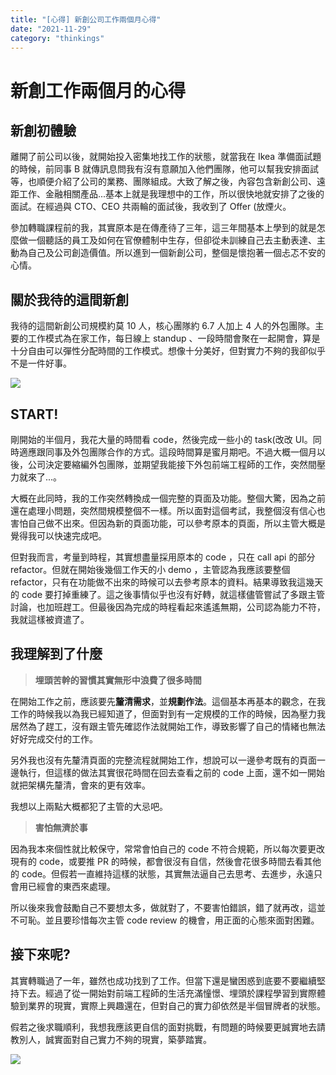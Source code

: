 ```yaml
---
title: "[心得] 新創公司工作兩個月心得"
date: "2021-11-29"
category: "thinkings"
---
```


# 新創工作兩個月的心得

## 新創初體驗

離開了前公司以後，就開始投入密集地找工作的狀態，就當我在 Ikea 準備面試題的時候，前同事 B 就傳訊息問我有沒有意願加入他們團隊，他可以幫我安排面試等，也順便介紹了公司的業務、團隊組成。大致了解之後，內容包含新創公司、遠距工作、金融相關產品...基本上就是我理想中的工作，所以很快地就安排了之後的面試。在經過與 CTO、CEO 共兩輪的面試後，我收到了 Offer (放煙火。

參加轉職課程前的我，其實原本是在傳產待了三年，這三年間基本上學到的就是怎麼做一個聽話的員工及如何在官僚體制中生存，但卻從未訓練自己去主動表達、主動為自己及公司創造價值。所以進到一個新創公司，整個是懷抱著一個忐忑不安的心情。

## 關於我待的這間新創

我待的這間新創公司規模約莫 10 人，核心團隊約 6.7 人加上 4 人的外包團隊。主要的工作模式為在家工作，每日線上 standup 、一段時間會聚在一起開會，算是十分自由可以彈性分配時間的工作模式。想像十分美好，但對實力不夠的我卻似乎不是一件好事。

![](https://i.imgur.com/YsPMIDI.jpg)

## START!

剛開始的半個月，我花大量的時間看 code，然後完成一些小的 task(改改 UI。同時適應跟同事及外包團隊合作的方式。這段時間算是蜜月期吧。不過大概一個月以後，公司決定要縮編外包團隊，並期望我能接下外包前端工程師的工作，突然間壓力就來了...。

大概在此同時，我的工作突然轉換成一個完整的頁面及功能。整個大驚，因為之前還在處理小問題，突然間規模整個不一樣。所以面對這個考試，我整個沒有信心也害怕自己做不出來。但因為新的頁面功能，可以參考原本的頁面，所以主管大概是覺得我可以快速完成吧。

但對我而言，考量到時程，其實想盡量採用原本的 code ，只在 call api 的部分 refactor。但就在開始後幾個工作天的小 demo ，主管認為我應該要整個 refactor，只有在功能做不出來的時候可以去參考原本的資料。結果導致我這幾天的 code 要打掉重練了。這之後事情似乎也沒有好轉，就這樣儘管嘗試了多跟主管討論，也加班趕工。但最後因為完成的時程看起來遙遙無期，公司認為能力不符，我就這樣被資遣了。

## 我理解到了什麼

> **埋頭苦幹的習慣其實無形中浪費了很多時間**

在開始工作之前，應該要先**釐清需求**，並**規劃作法**。這個基本再基本的觀念，在我工作的時候我以為我已經知道了，但面對到有一定規模的工作的時候，因為壓力我居然為了趕工，沒有跟主管先確認作法就開始工作，導致影響了自己的情緒也無法好好完成交付的工作。

另外我也沒有先釐清頁面的完整流程就開始工作，想說可以一邊參考既有的頁面一邊執行，但這樣的做法其實很花時間在回去查看之前的 code 上面，還不如一開始就把架構先釐清，會來的更有效率。

我想以上兩點大概都犯了主管的大忌吧。

> **害怕無濟於事**

因為我本來個性就比較保守，常常會怕自己的 code 不符合規範，所以每次要更改現有的 code，或要推 PR 的時候，都會很沒有自信，然後會花很多時間去看其他的 code。但假若一直維持這樣的狀態，其實無法逼自己去思考、去進步，永遠只會用已經會的東西來處理。

所以後來我會鼓勵自己不要想太多，做就對了，不要害怕錯誤，錯了就再改，這並不可恥。並且要珍惜每次主管 code review 的機會，用正面的心態來面對困難。

## 接下來呢?

其實轉職過了一年，雖然也成功找到了工作。但當下還是蠻困惑到底要不要繼續堅持下去。經過了從一開始對前端工程師的生活充滿憧憬、埋頭於課程學習到實際體驗到業界的現實，實際上興趣還在，但對自己的實力卻依然是半個冒牌者的狀態。

假若之後求職順利，我想我應該更自信的面對挑戰，有問題的時候要更誠實地去請教別人，誠實面對自己實力不夠的現實，築夢踏實。

![](https://i.imgur.com/DSvZkzS.png)
